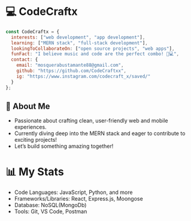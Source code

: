 # 💻 CodeCraftx

```js
const CodeCraftx = {
  interests: ["web development", "app development"],
  learning: ["MERN stack", "full-stack development"],
  lookingToCollaborateOn: ["open source projects", "web apps"],
  funFact: "I believe music and code are the perfect combo! 🎵💻",
  contact: {
    email: "mosquerabustamante88@gmail.com",
    github: "https://github.com/CodeCraftxx",
    ig: "https://www.instagram.com/codecraft_x/saved/"
  }
};
```
## **🌟 About Me**
- Passionate about crafting clean, user-friendly web and mobile experiences.
- Currently diving deep into the MERN stack and eager to contribute to exciting projects!
- Let’s build something amazing together!

# **📊 My Stats**
- Code Languages: JavaScript, Python, and more
- Frameworks/Libraries: React, Express.js, Moongose
- Database: NoSQL(MongoDb)
- Tools: Git, VS Code, Postman

<!---
CodeCraftxx/CodeCraftxx is a ✨ special ✨ repository because its `README.md` (this file) appears on your GitHub profile.
You can click the Preview link to take a look at your changes.
--->
